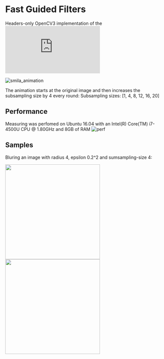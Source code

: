 # Fast Guided Filters

Headers-only OpenCV3 implementation of the ![Fast Guided Filter](https://arxiv.org/pdf/1505.00996.pdf)

![smila_animation](https://user-images.githubusercontent.com/831215/31575901-bb16c344-b0f0-11e7-9c08-d73e99ee0379.gif)

The animation starts at the original image and then increases the subsampling size by 4 every round: Subsampling sizes: [1, 4, 8, 12, 16, 20]

## Performance

Measuring was perfomed on Ubuntu 16.04 with an Intel(R) Core(TM) i7-4500U CPU @ 1.80GHz and 8GB of RAM
![perf](https://user-images.githubusercontent.com/831215/32043935-65753344-ba3c-11e7-97e1-325ec58c8567.png)

## Samples

Bluring an image with radius 4, epsilon 0.2^2 and sumsampling-size 4:

<div>
<img width='300px' style='float=left' src='https://user-images.githubusercontent.com/831215/31560087-472a3b34-b053-11e7-931d-a18b2dc5a4ee.png'/>
<img width='300px' src='https://user-images.githubusercontent.com/831215/31560078-43150e84-b053-11e7-9abb-8535fec5ed7d.png'>
</div>
